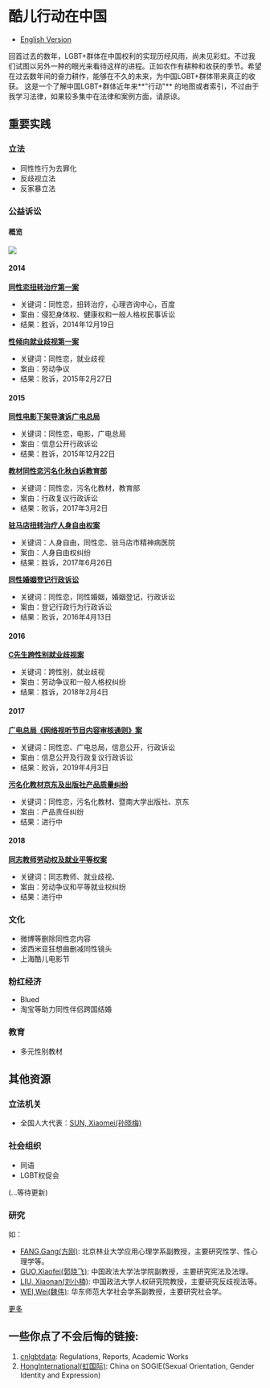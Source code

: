 # 酷儿行动在中国

* [English Version](./README_EN.md)

回首过去的数年，LGBT+群体在中国权利的实现历经风雨，尚未见彩虹。不过我们试图以另外一种的眼光来看待这样的进程。正如农作有耕种和收获的季节。希望在过去数年间的奋力耕作，能够在不久的未来，为中国LGBT+群体带来真正的收获。
这是一个了解中国LGBT+群体近年来**"行动"** 的地图或者索引，不过由于我学习法律，如果较多集中在法律和案例方面，请原谅。

## 重要实践

### 立法
* 同性性行为去罪化
* 反歧视立法
* 反家暴立法

### 公益诉讼

#### 概览
![](http://assets.processon.com/chart_image/5cc20886e4b0841b8440257f.png)

#### 2014

**[同性恋扭转治疗第一案](./yanzi.md)**

* 关键词：同性恋，扭转治疗，心理咨询中心，百度
* 案由：侵犯身体权、健康权和一般人格权民事诉讼
* 结果：胜诉，2014年12月19日

**[性倾向就业歧视第一案](./xiaohongmao.md)**

* 关键词：同性恋，就业歧视
* 案由：劳动争议
* 结果：败诉，2015年2月27日


#### 2015
**[同性电影下架导演诉广电总局](./fanpopo.md)**

* 关键词：同性恋，电影，广电总局
* 案由：信息公开行政诉讼
* 结果：胜诉，2015年12月22日

**[教材同性恋污名化秋白诉教育部](./qiubai.md)**

* 关键词：同性恋，污名化教材，教育部
* 案由：行政复议行政诉讼
* 结果：败诉，2017年3月2日

**[驻马店扭转治疗人身自由权案](./zhumadian.md)**

* 关键词：人身自由，同性恋、驻马店市精神病医院
* 案由：人身自由权纠纷
* 结果：胜诉，2017年6月26日

**[同性婚姻登记行政诉讼](./sunwenlin.md)**

* 关键词：同性恋，同性婚姻，婚姻登记，行政诉讼
* 案由：登记行政行为行政诉讼
* 结果：败诉，2016年4月13日

#### 2016
**[C先生跨性别就业歧视案](./cxiansheng.md)**

* 关键词：跨性别，就业歧视
* 案由：劳动争议和一般人格权纠纷
* 结果：胜诉，2018年2月4日

#### 2017
**[广电总局《网络视听节目内容审核通则》案](./tongze.md)**

* 关键词：同性恋、广电总局，信息公开，行政诉讼
* 案由：信息公开及行政复议行政诉讼
* 结果：败诉，2019年4月3日

**[污名化教材京东及出版社产品质量纠纷](./xixi.md)**

* 关键词：同性恋，污名化教材、暨南大学出版社、京东
* 案由：产品责任纠纷
* 结果：进行中

#### 2018
**[同志教师劳动权及就业平等权案](./mingjue.md)**

* 关键词：同志教师、就业歧视、
* 案由：劳动争议和平等就业权纠纷
* 结果：进行中

### 文化
* 微博等删除同性恋内容
* 波西米亚狂想曲删减同性镜头
* 上海酷儿电影节

### 粉红经济
* Blued
* 淘宝等助力同性伴侣跨国结婚

### 教育
* 多元性别教材


## 其他资源

### 立法机关
* 全国人大代表：[SUN, Xiaomei(孙晓梅)](http://www.cwu.edu.cn/xww/kyxz/47972.htm)


### 社会组织

* 同语
* LGBT权促会

(...等待更新)

### 研究

如：

* [FANG,Gang(方刚)](https://baike.baidu.com/item/方刚/9478294?fr=aladdin): 北京林业大学应用心理学系副教授，主要研究性学、性心理学等。
* [GUO,Xiaofei(郭晓飞)](http://fxy.cupl.edu.cn/info/1091/2610.htm): 中国政法大学法学院副教授，主要研究宪法及法理。
* [LIU, Xiaonan(刘小楠)](http://rqyjy.cupl.edu.cn/info/1031/1702.htm): 中国政法大学人权研究院教授，主要研究反歧视法等。
* [WEI,Wei(魏伟)](https://www.douban.com/note/558790908/): 华东师范大学社会学系副教授，主要研究社会学。

 [更多](./yanjiu.md)




## 一些你点了不会后悔的链接:

1. [cnlgbtdata](https://cnlgbtdata.com/): Regulations, Reports, Academic Works
2. [HongInternational(虹国际)](http://rainbowun.org): China on SOGIE(Sexual Orientation, Gender Identity and Expression)

